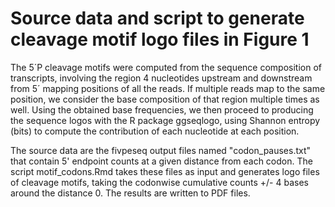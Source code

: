 # Source data and script to generate cleavage motif logo files in Figure 1 

The 5´P cleavage motifs were computed from the sequence composition of transcripts, involving the region 4 nucleotides upstream and downstream from 5´ mapping positions of all the reads. If multiple reads map to the same position, we consider the base composition of that region multiple times as well. Using the obtained base frequencies, we then proceed to producing the sequence logos with the R package ggseqlogo, using Shannon entropy (bits) to compute the contribution of each nucleotide at each position.

The source data are the fivpeseq output files named "codon_pauses.txt" that contain 5' endpoint counts at a given distance from each codon. 
The script motif_codons.Rmd takes these files as input and generates logo files of cleavage motifs, taking the codonwise cumulative counts +/- 4 bases around the distance 0. The results are written to PDF files. 
